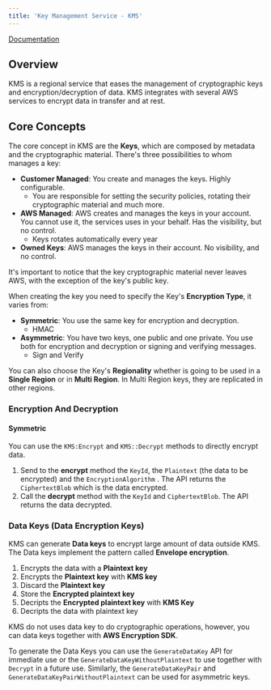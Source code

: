 ```yaml
---
title: 'Key Management Service - KMS'
---
```


[Documentation](https://docs.aws.amazon.com/kms/latest/developerguide/overview.html)

## Overview

KMS is a regional service that eases the management of cryptographic keys and encryption/decryption of data. KMS integrates with several AWS services to encrypt data in transfer and at rest.

## Core Concepts

The core concept in KMS are the **Keys**, which are composed by metadata and the cryptographic material. There's three possibilities to whom manages a key:

- **Customer Managed**: You create and manages the keys. Highly configurable.
  - You are responsible for setting the security policies, rotating their cryptographic material and much more.
- **AWS Managed**: AWS creates and manages the keys in your account. You cannot use it, the services uses in your behalf. Has the visibility, but no control.
  - Keys rotates automatically every year
- **Owned Keys**: AWS manages the keys in their account. No visibility, and no control.

It's important to notice that the key cryptographic material never leaves AWS, with the exception of the key's public key.

When creating the key you need to specify the Key's **Encryption Type**, it varies from:

- **Symmetric**: You use the same key for encryption and decryption.
  - HMAC
- **Asymmetric**: You have two keys, one public and one private. You use both for encryption and decryption or signing and verifying messages.
  - Sign and Verify

You can also choose the Key's **Regionality** whether is going to be used in a **Single Region** or in **Multi Region**. In Multi Region keys, they are replicated in other regions.

### Encryption And Decryption

#### Symmetric

You can use the `KMS:Encrypt` and `KMS::Decrypt` methods to directly encrypt data. 

1. Send to the **encrypt** method the `KeyId`, the `Plaintext` (the data to be encrypted) and the `EncryptionAlgorithm` . The API returns the `CiphertextBlob` which is the data encrypted.
2. Call the **decrypt** method with the `KeyId` and `CiphertextBlob`. The API returns the data decrypted. 

### Data Keys (Data Encryption Keys)

KMS can generate **Data keys** to encrypt large amount of data outside KMS. The Data keys implement the pattern called **Envelope encryption**. 

1. Encrypts the data with a **Plaintext key**
2. Encrypts the **Plaintext key** with **KMS key**
3. Discard the **Plaintext key**
4. Store the **Encrypted plaintext key**
5. Decripts the **Encrypted plaintext key** with **KMS Key**
6. Decripts the data with plaintext key 

KMS do not uses data key to do cryptographic operations, however, you can data keys together with **AWS Encryption SDK**.

To generate the Data Keys you can use the `GenerateDataKey` API for immediate use or the `GenerateDataKeyWithoutPlaintext` to use together with `Decrypt` in a future use. Similarly, the `GenerateDataKeyPair` and `GenerateDataKeyPairWithoutPlaintext` can be used for asymmetric keys.
